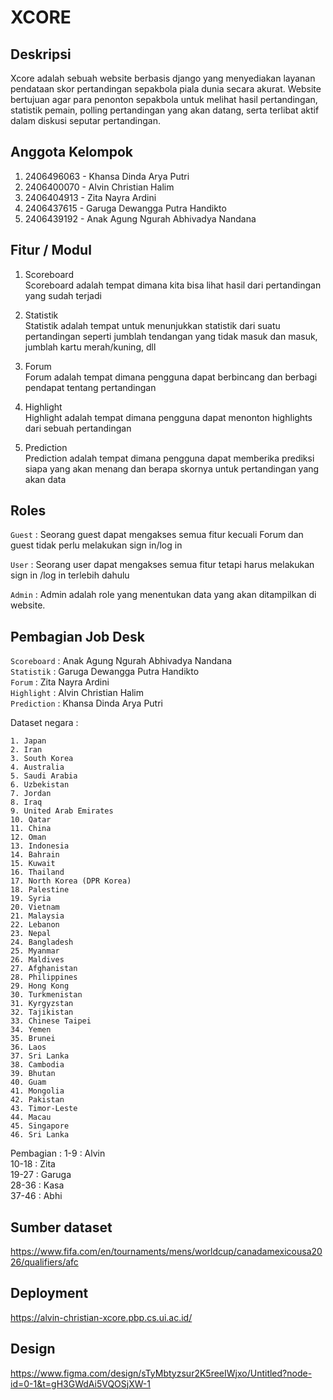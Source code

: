 # XCORE

## Deskripsi
Xcore adalah sebuah website berbasis django yang menyediakan layanan pendataan skor pertandingan sepakbola piala dunia secara akurat. Website bertujuan agar para penonton sepakbola untuk melihat hasil pertandingan, statistik pemain, polling pertandingan yang akan datang, serta terlibat aktif dalam diskusi seputar pertandingan.

## Anggota Kelompok
1. 2406496063 - Khansa Dinda Arya Putri
2. 2406400070 - Alvin Christian Halim
3. 2406404913 - Zita Nayra Ardini
4. 2406437615 - Garuga Dewangga Putra Handikto
5. 2406439192 - Anak Agung Ngurah Abhivadya Nandana

## Fitur / Modul
1. Scoreboard</br>
Scoreboard adalah tempat dimana kita bisa lihat hasil dari pertandingan yang sudah terjadi

2. Statistik</br>
Statistik adalah tempat untuk menunjukkan statistik dari suatu pertandingan seperti jumblah tendangan yang tidak masuk dan masuk, jumblah kartu merah/kuning, dll

3. Forum</br>
Forum adalah tempat dimana pengguna dapat berbincang dan berbagi pendapat tentang pertandingan

4. Highlight</br>
Highlight adalah tempat dimana pengguna dapat menonton highlights dari sebuah pertandingan

5. Prediction</br>
Prediction adalah tempat dimana pengguna dapat memberika prediksi siapa yang akan menang dan berapa skornya untuk pertandingan yang akan data

## Roles

`Guest` : Seorang guest dapat mengakses semua fitur kecuali Forum dan guest tidak perlu melakukan sign in/log in </br>

`User`  : Seorang user dapat mengakses semua fitur tetapi harus melakukan sign in /log in terlebih dahulu </br>

`Admin` : Admin adalah role yang menentukan data yang akan ditampilkan di website. </br>

## Pembagian Job Desk
`Scoreboard` : Anak Agung Ngurah Abhivadya Nandana </br>
`Statistik`  : Garuga Dewangga Putra Handikto</br>
`Forum`      : Zita Nayra Ardini</br>
`Highlight`  : Alvin Christian Halim</br>
`Prediction` : Khansa Dinda Arya Putri</br>

Dataset negara :
```
1. Japan
2. Iran
3. South Korea
4. Australia
5. Saudi Arabia
6. Uzbekistan
7. Jordan
8. Iraq
9. United Arab Emirates
10. Qatar
11. China
12. Oman
13. Indonesia
14. Bahrain
15. Kuwait
16. Thailand
17. North Korea (DPR Korea)
18. Palestine
19. Syria
20. Vietnam
21. Malaysia
22. Lebanon
23. Nepal
24. Bangladesh
25. Myanmar
26. Maldives
27. Afghanistan
28. Philippines
29. Hong Kong
30. Turkmenistan
31. Kyrgyzstan
32. Tajikistan
33. Chinese Taipei
34. Yemen
35. Brunei
36. Laos
37. Sri Lanka
38. Cambodia
39. Bhutan
40. Guam
41. Mongolia
42. Pakistan
43. Timor-Leste
44. Macau
45. Singapore
46. Sri Lanka

```

Pembagian :
1-9 : Alvin</br>
10-18 : Zita</br>
19-27 : Garuga</br>
28-36 : Kasa</br>
37-46 : Abhi</br>

## Sumber dataset
https://www.fifa.com/en/tournaments/mens/worldcup/canadamexicousa2026/qualifiers/afc

## Deployment
https://alvin-christian-xcore.pbp.cs.ui.ac.id/

## Design
https://www.figma.com/design/sTyMbtyzsur2K5reeIWjxo/Untitled?node-id=0-1&t=gH3GWdAi5VQOSjXW-1




